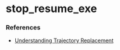 # stop_resume_exe


### References
- [Understanding Trajectory Replacement](http://wiki.ros.org/joint_trajectory_controller/UnderstandingTrajectoryReplacement)
